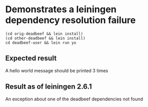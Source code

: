 # Demonstrates a leiningen dependency resolution failure

```
(cd orig-deadbeef && lein install)
(cd other-deadbeef && lein install)
cd deadbeef-user && lein run yo
```

## Expected result

A hello world message should be printed 3 times

## Result as of leiningen 2.6.1

An exception about one of the deadbeef dependencies not found
